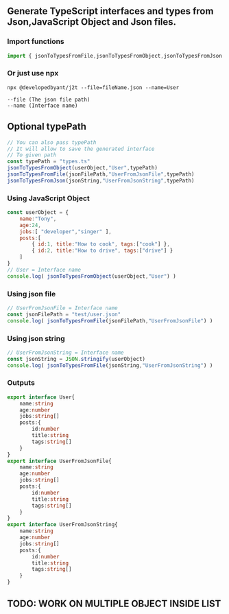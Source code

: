 ## Generate TypeScript interfaces and types from Json,JavaScript Object and Json files.
### Import functions
``` js
import { jsonToTypesFromFile,jsonToTypesFromObject,jsonToTypesFromJson } from "jsontotypes"
```
### Or just use npx
```
npx @developedbyant/j2t --file=fileName.json --name=User

--file (The json file path)
--name (Interface name)
```
## Optional typePath
``` js 
// You can also pass typePath
// It will allow to save the generated interface
// To given path
const typePath = "types.ts"
jsonToTypesFromObject(userObject,"User",typePath)
jsonToTypesFromFile(jsonFilePath,"UserFromJsonFile",typePath)
jsonToTypesFromJson(jsonString,"UserFromJsonString",typePath)
```
### Using JavaScript Object
``` js
const userObject = {
    name:"Tony",
    age:24,
    jobs:[ "developer","singer" ],
    posts:[
        { id:1, title:"How to cook", tags:["cook"] },
        { id:2, title:"How to drive", tags:["drive"] }
    ]
}
// User = Interface name
console.log( jsonToTypesFromObject(userObject,"User") )
```
### Using json file 
``` js
// UserFromJsonFile = Interface name
const jsonFilePath = "test/user.json"
console.log( jsonToTypesFromFile(jsonFilePath,"UserFromJsonFile") )
```
### Using json string 
``` js
// UserFromJsonString = Interface name
const jsonString = JSON.stringify(userObject)
console.log( jsonToTypesFromFile(jsonString,"UserFromJsonString") )
```
### Outputs
``` ts
export interface User{
    name:string
    age:number
    jobs:string[]
    posts:{
        id:number
        title:string
        tags:string[]
    }
}
export interface UserFromJsonFile{
    name:string
    age:number
    jobs:string[]
    posts:{
        id:number
        title:string
        tags:string[]
    }
}
export interface UserFromJsonString{
    name:string
    age:number
    jobs:string[]
    posts:{
        id:number
        title:string
        tags:string[]
    }
}
```
## TODO: WORK ON MULTIPLE OBJECT INSIDE LIST